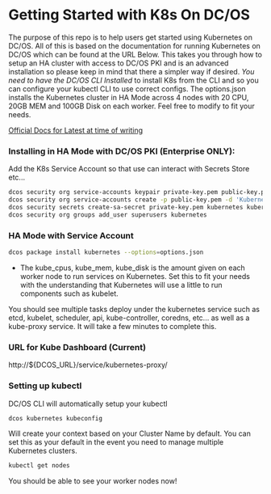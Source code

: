 # Getting Started with K8s On DC/OS 
The purpose of this repo is to help users get started using Kubernetes on DC/OS. All of this is based on the documentation for running Kubernetes on DC/OS which can be found at the URL Below. This takes you through how to setup an HA cluster with access to DC/OS PKI and is an advanced installation so please keep in mind that there a simpler way if desired. *You need to have the DC/OS CLI Installed* to install K8s from the CLI and so you can configure your kubectl CLI to use correct configs. The options.json installs the Kubernetes cluster in HA Mode across 4 nodes with 20 CPU, 20GB MEM and 100GB Disk on each worker. Feel free to modify to fit your needs. 

[Official Docs for Latest at time of writing](https://docs.mesosphere.com/services/kubernetes/1.0.3-1.9.7/)


### Installing in HA Mode with DC/OS PKI (Enterprise ONLY): 
Add the K8s Service Account so that use can interact with Secrets Store etc...

```sh
dcos security org service-accounts keypair private-key.pem public-key.pem
dcos security org service-accounts create -p public-key.pem -d 'Kubernetes service account' kubernetes
dcos security secrets create-sa-secret private-key.pem kubernetes kubernetes/sa
dcos security org groups add_user superusers kubernetes
```

### HA Mode with Service Account 
```sh
dcos package install kubernetes --options=options.json 
```
- The kube_cpus, kube_mem, kube_disk is the amount given on each worker node to run services on Kubernetes. Set this to fit your needs with the understanding that Kubernetes will use a little to run components such as kubelet. 

You should see multiple tasks deploy under the kubernetes service such as etcd, kubelet, scheduler, api, kube-controller, coredns, etc... as well as a kube-proxy service. It will take a few minutes to complete this. 

### URL for Kube Dashboard (Current)
http://${DCOS_URL}/service/kubernetes-proxy/

### Setting up kubectl
DC/OS CLI will automatically setup your kubectl
```sh 
dcos kubernetes kubeconfig
```
Will create your context based on your Cluster Name by default. You can set this as your default in the event you need to manage multiple Kubernetes clusters. 

```sh
kubectl get nodes
```

You should be able to see your worker nodes now!
